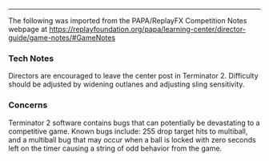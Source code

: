 ***
The following was imported from the PAPA/ReplayFX Competition Notes webpage at https://replayfoundation.org/papa/learning-center/director-guide/game-notes/#GameNotes
### Tech Notes
            
Directors are encouraged to leave the center post in Terminator 2. Difficulty should be adjusted by widening outlanes and adjusting sling sensitivity.

### Concerns
Terminator 2 software contains bugs that can potentially be devastating to a competitive game. Known bugs include: 255 drop target hits to multiball, and a multiball bug that may occur when a ball is locked with zero seconds left on the timer causing a string of odd behavior from the game.
